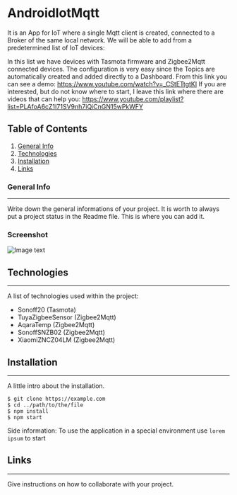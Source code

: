 # AndroidIotMqtt
It is an App for IoT where a single Mqtt client is created, connected to a Broker of the same local network. We will be able to add from a predetermined list of IoT devices:

In this list we have devices with Tasmota firmware and Zigbee2Mqtt connected devices. The configuration is very easy since the Topics are automatically created and added directly to a Dashboard. From this link you can see a demo:
https://www.youtube.com/watch?v=_CStETtgtKI
If you are interested, but do not know where to start, I leave this link where there are videos that can help you:
https://www.youtube.com/playlist?list=PLAfoA6cZ1I71SV9nh7iQiCnGN15wPkWFY

## Table of Contents
1. [General Info](#general-info)
2. [Technologies](#technologies)
3. [Installation](#installation)
4. [Links](#links)
### General Info
***
Write down the general informations of your project. It is worth to always put a project status in the Readme file. This is where you can add it. 
### Screenshot
![Image text](https://www.united-internet.de/fileadmin/user_upload/Brands/Downloads/Logo_IONOS_by.jpg)
## Technologies
***
A list of technologies used within the project:
* Sonoff20 (Tasmota)
* TuyaZigbeeSensor (Zigbee2Mqtt)
* AqaraTemp (Zigbee2Mqtt)
* SonoffSNZB02 (Zigbee2Mqtt)
* XiaomiZNCZ04LM (Zigbee2Mqtt)
## Installation
***
A little intro about the installation. 
```
$ git clone https://example.com
$ cd ../path/to/the/file
$ npm install
$ npm start
```
Side information: To use the application in a special environment use ```lorem ipsum``` to start
## Links
***
Give instructions on how to collaborate with your project.
